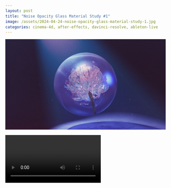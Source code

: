 ```yaml
---
layout: post
title: "Noise Opacity Glass Material Study #1"
image: /assets/2024-04-24-noise-opacity-glass-material-study-1.jpg
categories: cinema-4d, after-effects, davinci-resolve, ableton-live
---
```


![Noise Opacity Glass Material Study #1](/assets/2024-04-24-noise-opacity-glass-material-study-1.jpg)

<video controls>
  <source src="/assets/2024-04-24-noise-opacity-glass-material-study-1.mp4" type="video/mp4">
  Your browser does not support the video tag.
</video>

